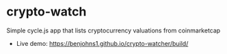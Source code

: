 # crypto-watch
Simple cycle.js app that lists cryptocurrency valuations from coinmarketcap

* Live demo: https://benjohns1.github.io/crypto-watcher/build/
